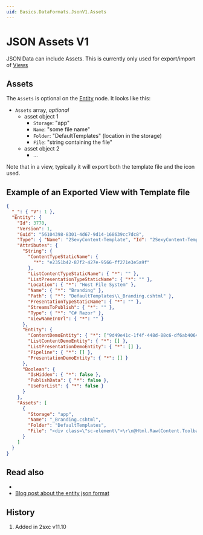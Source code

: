 ```yaml
---
uid: Basics.DataFormats.JsonV1.Assets
---
```


# JSON Assets V1

JSON Data can include Assets. This is currently only used for export/import of [Views](xref:Basics.App.Views.Index)

## Assets

The `Assets` is optional on the [Entity](xref:Basics.DataFormats.JsonV1.Entity) node. It looks like this:

* `Assets` array, _optional_
  * asset object 1
    * `Storage`: "app"
    * `Name`: "some file name"
    * `Folder`: "DefaultTemplates" (location in the storage)
    * `File`: "string containing the file"
  * asset object 2
    * ...

Note that in a view, typically it will export both the template file and the icon used.

## Example of an Exported View with Template file

```json
{
  "_": { "V": 1 },
  "Entity": {
    "Id": 3770,
    "Version": 1,
    "Guid": "56104398-8301-4d67-9d14-168639cc7dc8",
    "Type": { "Name": "2SexyContent-Template", "Id": "2SexyContent-Template" },
    "Attributes": {
      "String": {
        "ContentTypeStaticName": {
          "*": "e2351b42-87f2-427e-9566-ff271e3e5a9f"
        },
        "ListContentTypeStaticName": { "*": "" },
        "ListPresentationTypeStaticName": { "*": "" },
        "Location": { "*": "Host File System" },
        "Name": { "*": "Branding" },
        "Path": { "*": "DefaultTemplates\\_Branding.cshtml" },
        "PresentationTypeStaticName": { "*": "" },
        "StreamsToPublish": { "*": "" },
        "Type": { "*": "C# Razor" },
        "ViewNameInUrl": { "*": "" }
      },
      "Entity": {
        "ContentDemoEntity": { "*": ["9d49e41c-1f4f-448d-88c6-df6ab4064d0b"] },
        "ListContentDemoEntity": { "*": [] },
        "ListPresentationDemoEntity": { "*": [] },
        "Pipeline": { "*": [] },
        "PresentationDemoEntity": { "*": [] }
      },
      "Boolean": {
        "IsHidden": { "*": false },
        "PublishData": { "*": false },
        "UseForList": { "*": false }
      }
    },
    "Assets": [
      {
        "Storage": "app",
        "Name": "_Branding.cshtml",
        "Folder": "DefaultTemplates",
        "File": "<div class=\"sc-element\">\r\n@Html.Raw(Content.Toolbar)\r\n<div id=\"Branding\">@Content.Title</div>\r\n<div id=\"Slogan\">@Html.Raw(Content.Slogan)</div>\r\n</div>"
      }
    ]
  }
}
```

## Read also

* [](xref:Basics.DataFormats.JsonV1.Index)
* [Blog post about the entity json format](https://2sxc.org/en/blog/post/deep-dive-json-stored-content-items-entities)

## History

1. Added in 2sxc v11.10
